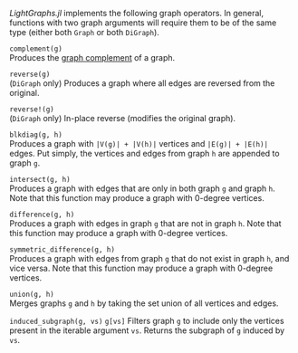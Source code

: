 *LightGraphs.jl* implements the following graph operators. In general, functions with two graph arguments will require them to be of the same type (either both `Graph` or both `DiGraph`).

`complement(g)`  
Produces the [graph complement](https://en.wikipedia.org/wiki/Complement_graph) of a graph.

`reverse(g)`  
(`DiGraph` only) Produces a graph where all edges are reversed from the original.

`reverse!(g)`  
(`DiGraph` only) In-place reverse (modifies the original graph).

`blkdiag(g, h)`  
Produces a graph with `|V(g)| + |V(h)|` vertices and `|E(g)| + |E(h)|` edges. Put simply, the vertices and edges from graph `h` are appended to graph `g`.

`intersect(g, h)`  
Produces a graph with edges that are only in both graph `g` and graph `h`. Note that this function may produce a graph with 0-degree vertices.

`difference(g, h)`  
Produces a graph with edges in graph `g` that are not in graph `h`. Note that this function may produce a graph with 0-degree vertices.

`symmetric_difference(g, h)`  
Produces a graph with edges from graph `g` that do not exist in graph `h`, and vice versa. Note that this function may produce a graph with 0-degree vertices.

`union(g, h)`  
Merges graphs `g` and `h` by taking the set union of all vertices and edges.

`induced_subgraph(g, vs)`
`g[vs]`
Filters graph `g` to include only the vertices present in the iterable argument `vs`. Returns the subgraph of `g` induced by `vs`.

